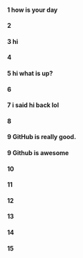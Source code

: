#### 1 how is your day

#### 2
#### 3 hi

#### 4
#### 5 hi what is up?

#### 6
#### 7 i said hi back lol

#### 8

#### 9 GitHub is really good.

#### 9 Github is awesome


#### 10
#### 11
#### 12
#### 13
#### 14
#### 15